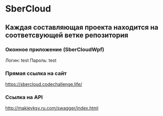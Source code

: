 # SberCloud
## Каждая составляющая проекта находится на соответсвующей ветке репозитория

### Оконное приложение (SberCloudWpf)
Логин: test
Пароль: test

### Прямая ссылка на сайт
https://sbercloud.codechallenge.life/

### Ссылка на API
http://makievksy.ru.com/swagger/index.html

